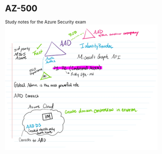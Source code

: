 # AZ-500
Study notes for the Azure Security exam
<img src="SmartSelect_20230114_224520_OneNote.png">
